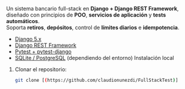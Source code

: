 
Un sistema bancario full-stack en **Django + Django REST Framework**, diseñado con principios de **POO**, **servicios de aplicación** y **tests automáticos**.  
Soporta **retiros**, **depósitos**, control de **límites diarios** e **idempotencia**.


- [Django 5.x](https://www.djangoproject.com/)
- [Django REST Framework](https://www.django-rest-framework.org/)
- [Pytest + pytest-django](https://pytest-django.readthedocs.io/)
- [SQLite / PostgreSQL](https://www.postgresql.org/) (dependiendo del entorno)
Instalación local

1. Clonar el repositorio:
   ```bash
   git clone [(https://github.com/claudionunezdi/FullStackTest)]

